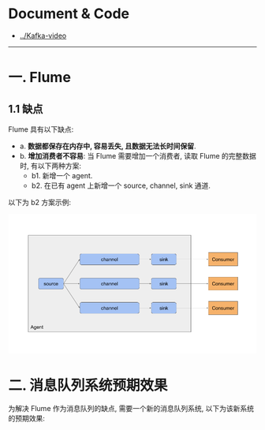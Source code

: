 
# Document & Code

- [../Kafka-video](https://github.com/zozospider/note/blob/master/stream/Kafka/Kafka-video.md)

---

# 一. Flume

## 1.1 缺点

Flume 具有以下缺点:
- a. __数据都保存在内存中, 容易丢失, 且数据无法长时间保留__.
- b. __增加消费者不容易__: 当 Flume 需要增加一个消费者, 读取 Flume 的完整数据时, 有以下两种方案:
  - b1. 新增一个 agent.
  - b2. 在已有 agent 上新增一个 source, channel, sink 通道.

以下为 b2 方案示例:

![image](https://raw.githubusercontent.com/zozospider/note/master/stream/Kafka/Kafka-video-%E6%B6%88%E6%81%AF%E9%98%9F%E5%88%97/Flume-%E5%A2%9E%E5%8A%A0%E6%B6%88%E8%B4%B9%E8%80%85.png)

# 二. 消息队列系统预期效果

为解决 Flume 作为消息队列的缺点, 需要一个新的消息队列系统, 以下为该新系统的预期效果:


